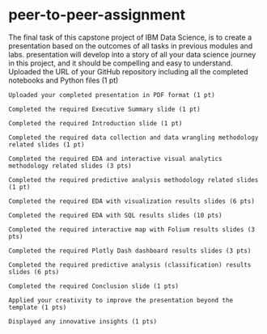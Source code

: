 # peer-to-peer-assignment
The final task of this capstone project of IBM Data Science, is to create a presentation based on the outcomes of all tasks in previous modules and labs. presentation will develop into a story of all your data science journey in this project, and it should be compelling and easy to understand.
    Uploaded the URL of your GitHub repository including all the completed notebooks and Python files (1 pt)

    Uploaded your completed presentation in PDF format (1 pt)

    Completed the required Executive Summary slide (1 pt)

    Completed the required Introduction slide (1 pt)

    Completed the required data collection and data wrangling methodology related slides (1 pt)

    Completed the required EDA and interactive visual analytics methodology related slides (3 pts)

    Completed the required predictive analysis methodology related slides (1 pt)

    Completed the required EDA with visualization results slides (6 pts)

    Completed the required EDA with SQL results slides (10 pts)

    Completed the required interactive map with Folium results slides (3 pts)

    Completed the required Plotly Dash dashboard results slides (3 pts)

    Completed the required predictive analysis (classification) results slides (6 pts)

    Completed the required Conclusion slide (1 pts)

    Applied your creativity to improve the presentation beyond the template (1 pts)

    Displayed any innovative insights (1 pts)

